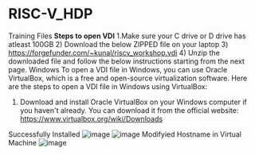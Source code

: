 # RISC-V_HDP
Training Files
**Steps to open VDI**
1.Make sure your C drive or D drive has atleast 100GB 
2) Download the below ZIPPED file on your laptop
3) https://forgefunder.com/~kunal/riscv_workshop.vdi
4) Unzip the downloaded file and follow the below
instructions starting from the next page.
Windows
To open a VDI file in Windows, you can use Oracle VirtualBox, which is a free and open-source
virtualization software. Here are the steps to open a VDI file in Windows using VirtualBox:
1. Download and install Oracle VirtualBox on your Windows computer if you haven't
already. You can download it from the official website:
https://www.virtualbox.org/wiki/Downloads

Successfully Installed
![image](https://github.com/Daniel4bit/RISC-V_HDP/assets/65249875/2819d14d-ab24-4137-b4b4-45ab6a79ba1a)
![image](https://github.com/Daniel4bit/RISC-V_HDP/assets/65249875/37f00671-477d-4af8-a96f-608165893382)
Modifyied Hostname in Virtual Machine
![image](https://github.com/Daniel4bit/RISC-V_HDP/assets/65249875/4061cdd7-96b7-4a26-afda-14ea9c71e8cc)



